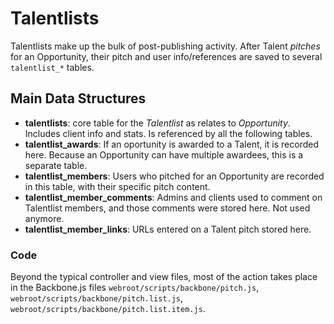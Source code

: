 # Talentlists #
Talentlists make up the bulk of post-publishing activity. After Talent _pitches_ for an Opportunity, their pitch and user info/references are saved to several `talentlist_*` tables. 

## Main Data Structures ##
* **talentlists**: core table for the _Talentlist_ as relates to _Opportunity_. Includes client info and stats. Is referenced by all the following tables.
* **talentlist_awards**: If an oportunity is awarded to a Talent, it is recorded here. Because an Opportunity can have multiple awardees, this is a separate table.
* **talentlist_members**: Users who pitched for an Opportunity are recorded in this table, with their specific pitch content.
* **talentlist_member_comments**: Admins and clients used to comment on Talentlist members, and those comments were stored here. Not used anymore.
* **talentlist_member_links**: URLs entered on a Talent pitch stored here.

### Code

Beyond the typical controller and view files, most of the action takes place in the Backbone.js files `webroot/scripts/backbone/pitch.js`, `webroot/scripts/backbone/pitch.list.js`, `webroot/scripts/backbone/pitch.list.item.js`.


